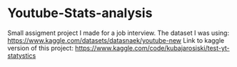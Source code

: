 # Youtube-Stats-analysis
Small assigment project I made for a job interview. 
The dataset I was using: https://www.kaggle.com/datasets/datasnaek/youtube-new
Link to kaggle version of this project: https://www.kaggle.com/code/kubajarosiski/test-yt-statystics
